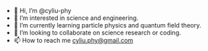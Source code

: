 - 👋 Hi, I’m @cyliu-phy
- 👀 I’m interested in science and engineering.
- 🌱 I’m currently learning particle physics and quantum field theory.
- 💞️ I’m looking to collaborate on science research or coding.
- 📫 How to reach me cyliu.phy@gmail.com

<!---
cyliu1999/cyliu1999 is a ✨ special ✨ repository because its `README.md` (this file) appears on your GitHub profile.
You can click the Preview link to take a look at your changes.
--->
